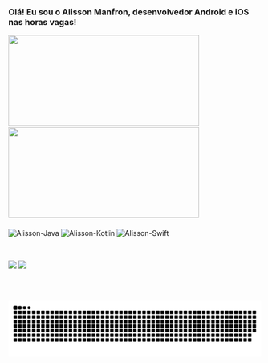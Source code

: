 ### Olá! Eu sou o Alisson Manfron, desenvolvedor Android e iOS nas horas vagas!

<div href="https://github.com/AlissonManfron">
  <img height="180em" width="380em" src="https://github-readme-stats.vercel.app/api/?username=AlissonManfron&theme=radical&show_icons=true" />
  <img height="180em" width="380em" src="https://github-readme-stats.vercel.app/api/top-langs/?username=AlissonManfron&layout=compact&langs-count=15&theme=radical" />
</div>


<div style="display: inline_block"><br>
   <img align="center" alt="Alisson-Java" height="30" width="40" src="https://cdn.jsdelivr.net/gh/devicons/devicon/icons/java/java-original.svg" />
   <img align="center" alt="Alisson-Kotlin" height="30" width="40" src="https://cdn.jsdelivr.net/gh/devicons/devicon/icons/kotlin/kotlin-original.svg" />
   <img align="center" alt="Alisson-Swift" height="30" width="40" src="https://cdn.jsdelivr.net/gh/devicons/devicon/icons/swift/swift-original.svg" />
</div> 

##

<div><br>
  <a href="mailto:alissonmanfron77@hotmail.com" target="_blank"><img src="https://img.shields.io/badge/Microsoft_Outlook-0078D4?style=for-the-badge&logo=microsoft-outlook&logoColor=white" target="_blank" rel="noopener noreferrer"></a>
  <a href="https://br.linkedin.com/in/alisson-manfron" target="_blank"><img src="https://img.shields.io/badge/-LinkedIn-%230077B5?style=for-the-badge&logo=linkedin&logoColor=white" target="_blank" rel="noopener noreferrer"></a>
</div>

##
<br>
    
![Snake animation](https://github.com/AlissonManfron/AlissonManfron/blob/output/github-contribution-grid-snake.svg)
